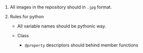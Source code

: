 1. All images in the repository should in `.jpg` format.

2. Rules for python
  
    - All variable names should be pythonic way.
  
    - Class
    
        - `@property` descriptors should behind member functions
    
